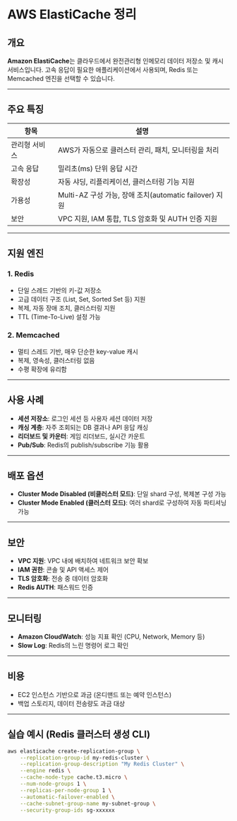 # AWS ElastiCache 정리

## 개요

**Amazon ElastiCache**는 클라우드에서 완전관리형 인메모리 데이터 저장소 및 캐시 서비스입니다. 고속 응답이 필요한 애플리케이션에서 사용되며, Redis 또는 Memcached 엔진을 선택할 수 있습니다.

---

## 주요 특징

| 항목 | 설명 |
|------|------|
| 관리형 서비스 | AWS가 자동으로 클러스터 관리, 패치, 모니터링을 처리 |
| 고속 응답 | 밀리초(ms) 단위 응답 시간 |
| 확장성 | 자동 샤딩, 리플리케이션, 클러스터링 기능 지원 |
| 가용성 | Multi-AZ 구성 가능, 장애 조치(automatic failover) 지원 |
| 보안 | VPC 지원, IAM 통합, TLS 암호화 및 AUTH 인증 지원 |

---

## 지원 엔진

### 1. Redis
- 단일 스레드 기반의 키-값 저장소
- 고급 데이터 구조 (List, Set, Sorted Set 등) 지원
- 복제, 자동 장애 조치, 클러스터링 지원
- TTL (Time-To-Live) 설정 가능

### 2. Memcached
- 멀티 스레드 기반, 매우 단순한 key-value 캐시
- 복제, 영속성, 클러스터링 없음
- 수평 확장에 유리함

---

## 사용 사례

- **세션 저장소**: 로그인 세션 등 사용자 세션 데이터 저장
- **캐싱 계층**: 자주 조회되는 DB 결과나 API 응답 캐싱
- **리더보드 및 카운터**: 게임 리더보드, 실시간 카운트
- **Pub/Sub**: Redis의 publish/subscribe 기능 활용

---

## 배포 옵션

- **Cluster Mode Disabled (비클러스터 모드)**: 단일 shard 구성, 복제본 구성 가능
- **Cluster Mode Enabled (클러스터 모드)**: 여러 shard로 구성하여 자동 파티셔닝 가능

---

## 보안

- **VPC 지원**: VPC 내에 배치하여 네트워크 보안 확보
- **IAM 권한**: 콘솔 및 API 액세스 제어
- **TLS 암호화**: 전송 중 데이터 암호화
- **Redis AUTH**: 패스워드 인증

---

## 모니터링

- **Amazon CloudWatch**: 성능 지표 확인 (CPU, Network, Memory 등)
- **Slow Log**: Redis의 느린 명령어 로그 확인

---

## 비용

- EC2 인스턴스 기반으로 과금 (온디맨드 또는 예약 인스턴스)
- 백업 스토리지, 데이터 전송량도 과금 대상

---

## 실습 예시 (Redis 클러스터 생성 CLI)

```bash
aws elasticache create-replication-group \
    --replication-group-id my-redis-cluster \
    --replication-group-description "My Redis Cluster" \
    --engine redis \
    --cache-node-type cache.t3.micro \
    --num-node-groups 1 \
    --replicas-per-node-group 1 \
    --automatic-failover-enabled \
    --cache-subnet-group-name my-subnet-group \
    --security-group-ids sg-xxxxxx
